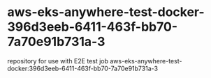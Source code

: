 # aws-eks-anywhere-test-docker-396d3eeb-6411-463f-bb70-7a70e91b731a-3
repository for use with E2E test job aws-eks-anywhere-test-docker:396d3eeb-6411-463f-bb70-7a70e91b731a-3
